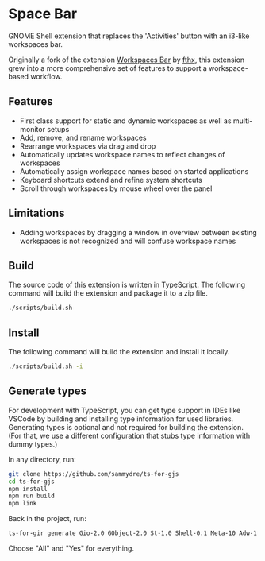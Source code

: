 # Space Bar

GNOME Shell extension that replaces the 'Activities' button with an i3-like workspaces bar.

Originally a fork of the extension [Workspaces
Bar](https://extensions.gnome.org/extension/3851/workspaces-bar/) by
[fthx](https://extensions.gnome.org/accounts/profile/fthx), this extension grew into a more
comprehensive set of features to support a workspace-based workflow.

## Features

-   First class support for static and dynamic workspaces as well as multi-monitor setups
-   Add, remove, and rename workspaces
-   Rearrange workspaces via drag and drop
-   Automatically updates workspace names to reflect changes of workspaces
-   Automatically assign workspace names based on started applications
-   Keyboard shortcuts extend and refine system shortcuts
-   Scroll through workspaces by mouse wheel over the panel

## Limitations

-   Adding workspaces by dragging a window in overview between existing workspaces is not recognized
    and will confuse workspace names

## Build

The source code of this extension is written in TypeScript. The following command will build the
extension and package it to a zip file.

```sh
./scripts/build.sh
```

## Install

The following command will build the extension and install it locally.

```sh
./scripts/build.sh -i
```

## Generate types

For development with TypeScript, you can get type support in IDEs like VSCode by building and
installing type information for used libraries. Generating types is optional and not required for
building the extension. (For that, we use a different configuration that stubs type information with
dummy types.)

In any directory, run:

```sh
git clone https://github.com/sammydre/ts-for-gjs
cd ts-for-gjs
npm install
npm run build
npm link
```

Back in the project, run:

```sh
ts-for-gir generate Gio-2.0 GObject-2.0 St-1.0 Shell-0.1 Meta-10 Adw-1 -g "/usr/share/gir-1.0" -g "/usr/share/gnome-shell" -g "/usr/lib/mutter-10/"
```

Choose "All" and "Yes" for everything.
